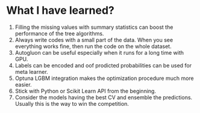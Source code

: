 # What I have learned?

1. Filling the missing values with summary statistics can boost the performance of the tree algorithms.
2. Always write codes with a small part of the data. When you see everything works fine, then run the code on the whole dataset.
3. Autogluon can be useful especially when it runs for a long time with GPU.
4. Labels can be encoded and oof prodicted probabilities can be used for meta learner.
5. Optuna LGBM integration makes the optimization procedure much more easier.
6. Stick with Python or Scikit Learn API from the beginning.
7. Consider the models having the best CV and ensemble the predictions. Usually this is the way to win the competition.  